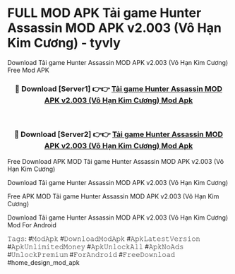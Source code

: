 # FULL MOD APK Tải game Hunter Assassin MOD APK v2.003 (Vô Hạn Kim Cương) - tyvly
Download Tải game Hunter Assassin MOD APK v2.003 (Vô Hạn Kim Cương) Free Mod APK

<div align="center">
<h3>🔴 Download [Server1] 👉👉 <a href="https://apk-comot.site?title=Tải_game_Hunter_Assassin_MOD_APK_v2.003_(Vô_Hạn_Kim_Cương)">Tải game Hunter Assassin MOD APK v2.003 (Vô Hạn Kim Cương) Mod Apk</a></h3><br>

<h3>🔴 Download [Server2] 👉👉 <a href="https://apk-comot.site?title=Tải_game_Hunter_Assassin_MOD_APK_v2.003_(Vô_Hạn_Kim_Cương)">Tải game Hunter Assassin MOD APK v2.003 (Vô Hạn Kim Cương) Mod Apk</a></h3>
</div>


Free Download APK MOD Tải game Hunter Assassin MOD APK v2.003 (Vô Hạn Kim Cương)

Download Tải game Hunter Assassin MOD APK v2.003 (Vô Hạn Kim Cương) 

Free APK MOD Tải game Hunter Assassin MOD APK v2.003 (Vô Hạn Kim Cương) 

Download Tải game Hunter Assassin MOD APK v2.003 (Vô Hạn Kim Cương) Mod For Android

𝚃𝚊𝚐𝚜: #𝙼𝚘𝚍𝙰𝚙𝚔 #𝙳𝚘𝚠𝚗𝚕𝚘𝚊𝚍𝙼𝚘𝚍𝙰𝚙𝚔 #𝙰𝚙𝚔𝙻𝚊𝚝𝚎𝚜𝚝𝚅𝚎𝚛𝚜𝚒𝚘𝚗 #𝙰𝚙𝚔𝚄𝚗𝚕𝚒𝚖𝚒𝚝𝚎𝚍𝙼𝚘𝚗𝚎𝚢 #𝙰𝚙𝚔𝚄𝚗𝚕𝚘𝚌𝚔𝙰𝚕𝚕 #𝙰𝚙𝚔𝙽𝚘𝙰𝚍𝚜 #𝚄𝚗𝚕𝚘𝚌𝚔𝙿𝚛𝚎𝚖𝚒𝚞𝚖 #𝙵𝚘𝚛𝙰𝚗𝚍𝚛𝚘𝚒𝚍 #𝙵𝚛𝚎𝚎𝙳𝚘𝚠𝚗𝚕𝚘𝚊𝚍 #home_design_mod_apk